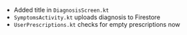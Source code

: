 - Added title in `DiagnosisScreen.kt`
- `SymptomsActivity.kt` uploads diagnosis to Firestore
- `UserPrescriptions.kt` checks for empty prescriptions now